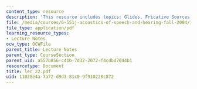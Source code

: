 ```yaml
---
content_type: resource
description: 'This resource includes topics: Glides, Fricative Sources and Consonants'
file: /media/courses/6-551j-acoustics-of-speech-and-hearing-fall-2004/11028e4a7a72d9d381c09f910228c872_lec_22.pdf
file_type: application/pdf
learning_resource_types:
- Lecture Notes
ocw_type: OCWFile
parent_title: Lecture Notes
parent_type: CourseSection
parent_uid: a557b856-c41b-7d32-2072-f4cdbd7044b1
resourcetype: Document
title: lec_22.pdf
uid: 11028e4a-7a72-d9d3-81c0-9f910228c872
---
```

